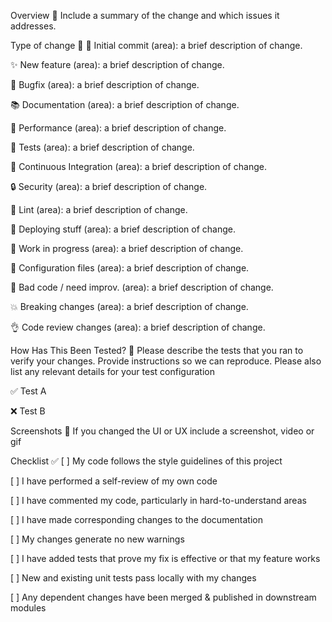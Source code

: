 Overview 🚀
Include a summary of the change and which issues it addresses.

Type of change 🧙‍
🎉 Initial commit (area): a brief description of change.

✨ New feature (area): a brief description of change.

🐛 Bugfix (area): a brief description of change.

📚 Documentation (area): a brief description of change.

🐎 Performance (area): a brief description of change.

🚨 Tests (area): a brief description of change.

💚 Continuous Integration (area): a brief description of change.

🔒 Security (area): a brief description of change.

👕 Lint (area): a brief description of change.

🚀 Deploying stuff (area): a brief description of change.

🚧 Work in progress (area): a brief description of change.

🔧 Configuration files (area): a brief description of change.

💩 Bad code / need improv. (area): a brief description of change.

💥 Breaking changes (area): a brief description of change.

👌 Code review changes (area): a brief description of change.

How Has This Been Tested? 🚨
Please describe the tests that you ran to verify your changes. Provide instructions so we can reproduce. Please also list any relevant details for your test configuration

✅ Test A

❌ Test B

Screenshots 📸
If you changed the UI or UX include a screenshot, video or gif

Checklist ✅
[ ] My code follows the style guidelines of this project

[ ] I have performed a self-review of my own code

[ ] I have commented my code, particularly in hard-to-understand areas

[ ] I have made corresponding changes to the documentation

[ ] My changes generate no new warnings

[ ] I have added tests that prove my fix is effective or that my feature works

[ ] New and existing unit tests pass locally with my changes

[ ] Any dependent changes have been merged & published in downstream modules
